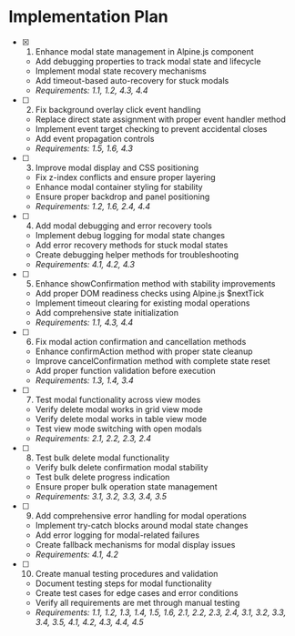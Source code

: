 # Implementation Plan

- [x] 1. Enhance modal state management in Alpine.js component
  - Add debugging properties to track modal state and lifecycle
  - Implement modal state recovery mechanisms
  - Add timeout-based auto-recovery for stuck modals
  - _Requirements: 1.1, 1.2, 4.3, 4.4_

- [ ] 2. Fix background overlay click event handling
  - Replace direct state assignment with proper event handler method
  - Implement event target checking to prevent accidental closes
  - Add event propagation controls
  - _Requirements: 1.5, 1.6, 4.3_

- [ ] 3. Improve modal display and CSS positioning
  - Fix z-index conflicts and ensure proper layering
  - Enhance modal container styling for stability
  - Ensure proper backdrop and panel positioning
  - _Requirements: 1.2, 1.6, 2.4, 4.4_

- [ ] 4. Add modal debugging and error recovery tools
  - Implement debug logging for modal state changes
  - Add error recovery methods for stuck modal states
  - Create debugging helper methods for troubleshooting
  - _Requirements: 4.1, 4.2, 4.3_

- [ ] 5. Enhance showConfirmation method with stability improvements
  - Add proper DOM readiness checks using Alpine.js $nextTick
  - Implement timeout clearing for existing modal operations
  - Add comprehensive state initialization
  - _Requirements: 1.1, 4.3, 4.4_

- [ ] 6. Fix modal action confirmation and cancellation methods
  - Enhance confirmAction method with proper state cleanup
  - Improve cancelConfirmation method with complete state reset
  - Add proper function validation before execution
  - _Requirements: 1.3, 1.4, 3.4_

- [ ] 7. Test modal functionality across view modes
  - Verify delete modal works in grid view mode
  - Verify delete modal works in table view mode
  - Test view mode switching with open modals
  - _Requirements: 2.1, 2.2, 2.3, 2.4_

- [ ] 8. Test bulk delete modal functionality
  - Verify bulk delete confirmation modal stability
  - Test bulk delete progress indication
  - Ensure proper bulk operation state management
  - _Requirements: 3.1, 3.2, 3.3, 3.4, 3.5_

- [ ] 9. Add comprehensive error handling for modal operations
  - Implement try-catch blocks around modal state changes
  - Add error logging for modal-related failures
  - Create fallback mechanisms for modal display issues
  - _Requirements: 4.1, 4.2_

- [ ] 10. Create manual testing procedures and validation
  - Document testing steps for modal functionality
  - Create test cases for edge cases and error conditions
  - Verify all requirements are met through manual testing
  - _Requirements: 1.1, 1.2, 1.3, 1.4, 1.5, 1.6, 2.1, 2.2, 2.3, 2.4, 3.1, 3.2, 3.3, 3.4, 3.5, 4.1, 4.2, 4.3, 4.4, 4.5_
